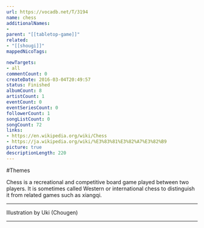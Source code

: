 ```yaml
---
url: https://vocadb.net/T/3194
name: chess
additionalNames: 
- 
parent: "[[tabletop-game]]"
related:
- "[[shougi]]"
mappedNicoTags:

newTargets:
- all
commentCount: 0
createDate: 2016-03-04T20:49:57
status: Finished
albumCount: 8
artistCount: 1
eventCount: 0
eventSeriesCount: 0
followerCount: 1
songListCount: 0
songCount: 72
links: 
- https://en.wikipedia.org/wiki/Chess
- https://ja.wikipedia.org/wiki/%E3%83%81%E3%82%A7%E3%82%B9
picture: true
descriptionLength: 220
---
```


#Themes

Chess is a recreational and competitive board game played between two players. It is sometimes called Western or international chess to distinguish it from related games such as xiangqi.
___
Illustration by Uki (Chougen)

---

